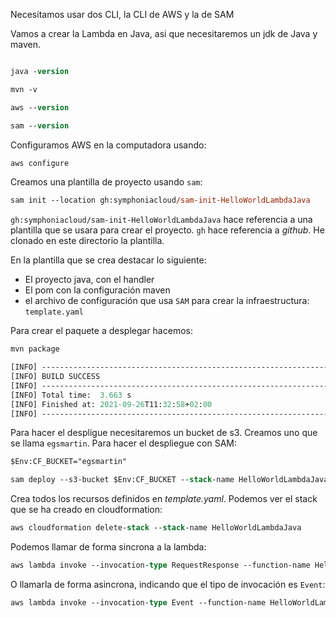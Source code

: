 Necesitamos usar dos CLI, la CLI de AWS y la de SAM

Vamos a crear la Lambda en Java, asi que necesitaremos un jdk de Java y maven.

```ps

java -version

mvn -v

aws --version

sam --version
```

Configuramos AWS en la computadora usando:

```ps
aws configure
```

Creamos una plantilla de proyecto usando `sam`:

```ps
sam init --location gh:symphoniacloud/sam-init-HelloWorldLambdaJava
```

`gh:symphoniacloud/sam-init-HelloWorldLambdaJava` hace referencia a una plantilla que se usara para crear el proyecto. `gh` hace referencia a _github_. He clonado en este directorio la plantilla.

En la plantilla que se crea destacar lo siguiente:

- El proyecto java, con el handler
- El pom con la configuración maven
- el archivo de configuración que usa `SAM` para crear la infraestructura: `template.yaml`

Para crear el paquete a desplegar hacemos:

```ps
mvn package

[INFO] ------------------------------------------------------------------------
[INFO] BUILD SUCCESS
[INFO] ------------------------------------------------------------------------
[INFO] Total time:  3.663 s
[INFO] Finished at: 2021-09-26T11:32:58+02:00
[INFO] ------------------------------------------------------------------------
```

Para hacer el despligue necesitaremos un bucket de s3. Creamos uno que se llama `egsmartin`. Para hacer el despliegue con SAM:

```ps
$Env:CF_BUCKET="egsmartin"

sam deploy --s3-bucket $Env:CF_BUCKET --stack-name HelloWorldLambdaJava --capabilities CAPABILITY_IAM
```

Crea todos los recursos definidos en _template.yaml_. Podemos ver el stack que se ha creado en cloudformation:

```ps
aws cloudformation delete-stack --stack-name HelloWorldLambdaJava
```

Podemos llamar de forma sincrona a la lambda:

```ps
aws lambda invoke --invocation-type RequestResponse --function-name HelloWorldLambdaJava-HelloWorldLambda-juIBr5YCm06W --cli-binary-format raw-in-base64-out --payload '{\"name\":\"Eugenio\"}' outputfile.txt
```

O llamarla de forma asincrona, indicando que el tipo de invocación es `Event`:

```ps
aws lambda invoke --invocation-type Event --function-name HelloWorldLambdaJava-HelloWorldLambda-juIBr5YCm06W --cli-binary-format raw-in-base64-out --payload '{\"name\":\"Eugenio\"}' outputfile.txt
```
